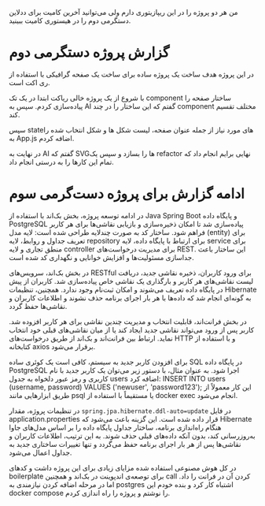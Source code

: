 من هر دو پروژه را در این ریپازیتوری دارم ولی می‌توانید آخرین کامیت برای ددلاین دستگرمی دوم را در هیستوری کامیت ببینید.

# گزارش پروژه دستگرمی دوم

در این پروژه هدف ساخت یک پروژه ساده برای ساخت یک صفحه گرافیکی با استفاده از ری اکت است.

با شروع از یک پروژه خالی ریاکت ابتدا در یک تک component ساختار صفحه را پیاده‌سازی کردم. سپس به AI گفتم که این ساختار را در چند component مختلف تقسیم کند.

سپس state‌های مورد نیاز از جمله عنوان صفحه، لیست شکل ها و شکل انتخاب شده را به App.js اضافه کردم.

در نهایت به AI گفتم که SVGها را بسازد و سپس یک refactor نهایی برایم انجام داد که تمام این کار‌ها را به درستی انجام داد.

# ادامه گزارش برای پروژه دست‌گرمی سوم

در ادامه توسعه پروژه، بخش بک‌اند با استفاده از Java Spring Boot و پایگاه داده PostgreSQL پیاده‌سازی شد تا امکان ذخیره‌سازی و بازیابی نقاشی‌ها برای هر کاربر فراهم شود. ساختار کد به صورت چندلایه طراحی شده است: لایه مدل (entity) برای تعریف جداول و روابط، لایه repository برای ارتباط با پایگاه داده، لایه service برای منطق تجاری و لایه controller برای مدیریت درخواست‌های REST. این ساختار باعث جداسازی مسئولیت‌ها و افزایش خوانایی و نگهداری کد شده است.

در بخش بک‌اند، سرویس‌های RESTful برای ورود کاربران، ذخیره نقاشی جدید، دریافت لیست نقاشی‌های هر کاربر و بارگذاری یک نقاشی خاص پیاده‌سازی شد. کاربران از پیش در پایگاه داده تعریف می‌شوند و امکان ثبت‌نام وجود ندارد. همچنین، تنظیمات Hibernate به گونه‌ای انجام شد که داده‌ها با هر بار اجرای برنامه حذف نشوند و اطلاعات کاربران و نقاشی‌ها حفظ گردد.

در بخش فرانت‌اند، قابلیت انتخاب و مدیریت چندین نقاشی برای هر کاربر افزوده شد. کاربر پس از ورود می‌تواند نقاشی جدید ایجاد کند یا از میان نقاشی‌های قبلی خود انتخاب نماید. ارتباط بین فرانت‌اند و بک‌اند از طریق درخواست‌های HTTP و با استفاده از کتابخانه axios برقرار می‌شود.

برای افزودن کاربر جدید به سیستم، کافی است یک کوئری ساده SQL در پایگاه داده PostgreSQL اجرا شود. به عنوان مثال، با دستور زیر می‌توان یک کاربر جدید با نام کاربری و رمز عبور دلخواه به جدول users اضافه کرد:
INSERT INTO users (username, password) VALUES ('newuser', 'password123');
این کار معمولاً از طریق ابزارهایی مانند psql یا مستقیماً با استفاده از docker exec انجام می‌شود.

در تنظیمات پروژه، مقدار `spring.jpa.hibernate.ddl-auto=update` در فایل application.properties قرار داده شده است. این گزینه باعث می‌شود که Hibernate هنگام راه‌اندازی برنامه، ساختار جداول پایگاه داده را بر اساس مدل‌های جاوا به‌روزرسانی کند، بدون آنکه داده‌های قبلی حذف شوند. به این ترتیب، اطلاعات کاربران و نقاشی‌ها پس از هر بار اجرای برنامه حفظ می‌گردد و تنها تغییرات ساختاری جدید به جداول اعمال می‌شود.

در کل هوش مصنوعی استفاده شده مزایای زیادی برای این پروژه داشت و کد‌های boilerplate برای توصعه‌ی اندپوینت در بک‌اند و همچنین call کردن آن در فرانت را داد. اما در مرحله اضافه کردن نیازمندی به postgres اشتباه کار کرد و بنده خودم این docker compose را نوشتم و پروژه را راه اندازی کردم.
